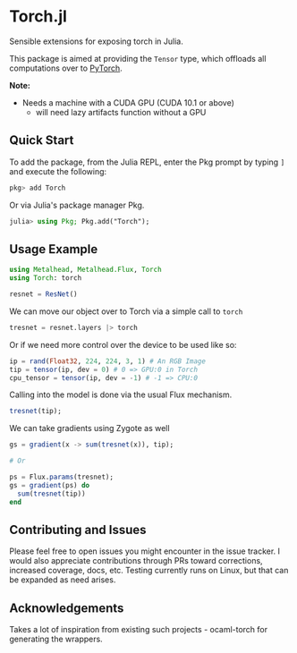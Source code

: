 # Torch.jl
Sensible extensions for exposing torch in Julia.

This package is aimed at providing the `Tensor` type, which offloads all computations over to [PyTorch](https://pytorch.org).

**Note:**
* Needs a machine with a CUDA GPU (CUDA 10.1 or above)
  * will need lazy artifacts function without a GPU

## Quick Start

To add the package, from the Julia REPL, enter the Pkg prompt by typing `]` and execute the following:
```julia
pkg> add Torch
```

Or via Julia's package manager Pkg.
```julia
julia> using Pkg; Pkg.add("Torch");
```

## Usage Example

```julia
using Metalhead, Metalhead.Flux, Torch
using Torch: torch

resnet = ResNet()
```

We can move our object over to Torch via a simple call to `torch`

```julia
tresnet = resnet.layers |> torch
```

Or if we need more control over the device to be used like so:

```julia
ip = rand(Float32, 224, 224, 3, 1) # An RGB Image
tip = tensor(ip, dev = 0) # 0 => GPU:0 in Torch
cpu_tensor = tensor(ip, dev = -1) # -1 => CPU:0
```

Calling into the model is done via the usual Flux mechanism.

```julia
tresnet(tip);
```

We can take gradients using Zygote as well

```julia
gs = gradient(x -> sum(tresnet(x)), tip);

# Or

ps = Flux.params(tresnet);
gs = gradient(ps) do
  sum(tresnet(tip))
end
```

## Contributing and Issues

Please feel free to open issues you might encounter in the issue tracker.
I would also appreciate contributions through PRs toward corrections, increased
coverage, docs, etc. Testing currently runs on Linux, but that can be expanded
as need arises.

## Acknowledgements
Takes a lot of inspiration from existing such projects - ocaml-torch for generating the wrappers.
